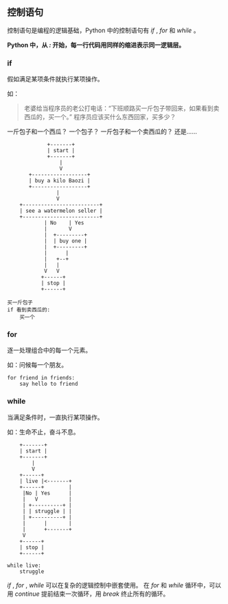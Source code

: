 ## 控制语句 ##
控制语句是编程的逻辑基础，Python 中的控制语句有 _if_ , _for_ 和 _while_ 。

**Python 中，从 _:_ 开始，每一行代码用同样的缩进表示同一逻辑层。**

### if ###
假如满足某项条件就执行某项操作。

如：

> 老婆给当程序员的老公打电话：“下班顺路买一斤包子带回来，如果看到卖西瓜的，买一个。”
> 程序员应该买什么东西回家，买多少？

一斤包子和一个西瓜？
一个包子？
一斤包子和一个卖西瓜的？
还是……

```
             +-------+
             | start |
             +-------+
                 |
                 V
       +------------------+
       | buy a kilo Baozi |
       +------------------+
                |
                V
    +-------------------------+
    | see a watermelon seller |
    +-------------------------+
            | No    | Yes
            |       V
            |  +---------+
            |  | buy one |
            |  +---------+
            |      |
            |   +--+
            |   |
            V   V
           +------+
           | stop |
           +------+
```

```
买一斤包子
if 看到卖西瓜的:
    买一个
```

### for ###
逐一处理组合中的每一个元素。

如：问候每一个朋友。

```
for friend in friends:
    say hello to friend
```


### while ###
当满足条件时，一直执行某项操作。

如：生命不止，奋斗不息。

```
    +-------+
    | start |
    +-------+
        |
        V
    +------+
    | live |<-------+
    +------+        |
     |No | Yes      |
     |   V          |
     | +----------+ |
     | | struggle | |
     | +----------+ |
     |      |       |
     |      +-------+
     V
    +------+
    | stop |
    +------+
```

```
while live:
    struggle
```

_if_ , _for_ , _while_ 可以在复杂的逻辑控制中嵌套使用。
在 _for_ 和 _while_ 循环中，可以用 _continue_ 提前结束一次循环，用 _break_ 终止所有的循环。
